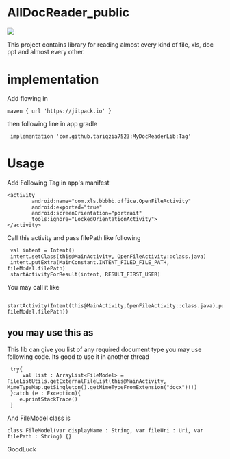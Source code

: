 # AllDocReader_public

[![](https://jitpack.io/v/tariqzia7523/MyDocReaderLib.svg)](https://jitpack.io/#tariqzia7523/MyDocReaderLib)

This project contains library for reading almost every kind of file, xls, doc ppt and almost every other. 

# implementation
Add flowing in 
    
    maven { url 'https://jitpack.io' }

then following line in app gradle

     implementation 'com.github.tariqzia7523:MyDocReaderLib:Tag'

# Usage

Add Following Tag in app's manifest 
    
    <activity
            android:name="com.xls.bbbbb.office.OpenFileActivity"
            android:exported="true"
            android:screenOrientation="portrait"
            tools:ignore="LockedOrientationActivity">
    </activity>

Call this activity and pass filePath like following

     val intent = Intent()
     intent.setClass(this@MainActivity, OpenFileActivity::class.java)
     intent.putExtra(MainConstant.INTENT_FILED_FILE_PATH, fileModel.filePath)
     startActivityForResult(intent, RESULT_FIRST_USER)

You may call it like 

     startActivity(Intent(this@MainActivity,OpenFileActivity::class.java).putExtra(MainConstant.INTENT_FILED_FILE_PATH, fileModel.filePath))

## you may use this as 

This lib can give you list of any required document type you may use following code. Its good to use it in another thread

     try{
         val list : ArrayList<FileModel> = FileListUtils.getExternalFileList(this@MainActivity, MimeTypeMap.getSingleton().getMimeTypeFromExtension("docx")!!)
     }catch (e : Exception){
        e.printStackTrace()
     }

And FileModel class is 

    class FileModel(var displayName : String, var fileUri : Uri, var filePath : String) {}

GoodLuck
